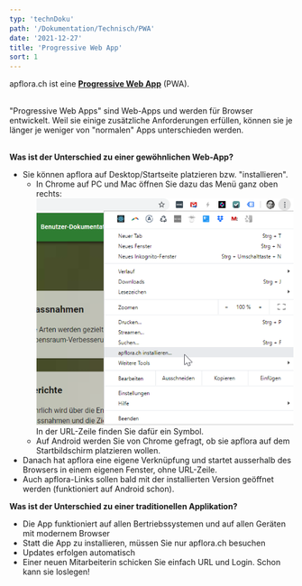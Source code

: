 ```yaml
---
typ: 'technDoku'
path: '/Dokumentation/Technisch/PWA'
date: '2021-12-27'
title: 'Progressive Web App'
sort: 1
---
```


apflora.ch ist eine [**Progressive Web App**](https://developers.google.com/web/progressive-web-apps) (PWA).<br/><br/>

"Progressive Web Apps" sind Web-Apps und werden für Browser entwickelt. Weil sie einige zusätzliche Anforderungen erfüllen, können sie je länger je weniger von "normalen" Apps unterschieden werden.<br/><br/>

**Was ist der Unterschied zu einer gewöhnlichen Web-App?**

- Sie können apflora auf Desktop/Startseite platzieren bzw. "installieren".
  - In Chrome auf PC und Mac öffnen Sie dazu das Menü ganz oben rechts:
    ![installieren](installieren.png)
    In der URL-Zeile finden Sie dafür ein Symbol.
  - Auf Android werden Sie von Chrome gefragt, ob sie apflora auf dem Startbildschirm platzieren wollen.
- Danach hat apflora eine eigene Verknüpfung und startet ausserhalb des Browsers in einem eigenen Fenster, ohne URL-Zeile.
- Auch apflora-Links sollen bald mit der installierten Version geöffnet werden (funktioniert auf Android schon).<br/>

**Was ist der Unterschied zu einer traditionellen Applikation?**

- Die App funktioniert auf allen Bertriebssystemen und auf allen Geräten mit modernem Browser
- Statt die App zu installieren, müssen Sie nur apflora.ch besuchen
- Updates erfolgen automatisch
- Einer neuen Mitarbeiterin schicken Sie einfach URL und Login. Schon kann sie loslegen!
